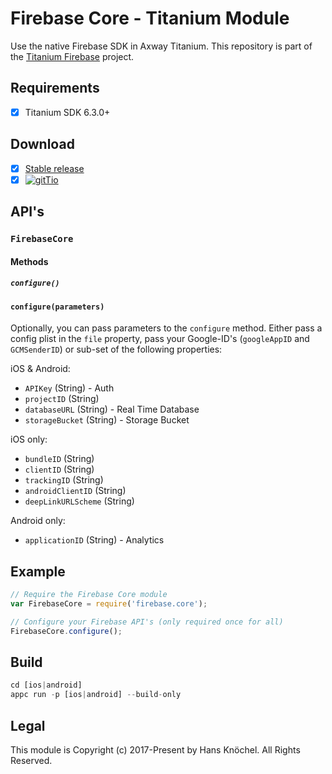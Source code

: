 # Firebase Core - Titanium Module
Use the native Firebase SDK in Axway Titanium. This repository is part of the [Titanium Firebase](https://github.com/hansemannn/titanium-firebase) project.

## Requirements
- [x] Titanium SDK 6.3.0+

## Download
- [x] [Stable release](https://github.com/hansemannn/titanium-firebase-core/releases)
- [x] [![gitTio](http://hans-knoechel.de/shields/shield-gittio.svg)](http://gitt.io/component/firebase.core)

## API's

### `FirebaseCore`

#### Methods

##### `configure()`

#### `configure(parameters)`

Optionally, you can pass parameters to the `configure` method. Either pass a config plist in the  `file` property,
pass your Google-ID's (`googleAppID` and `GCMSenderID`) or sub-set of the following properties:


  iOS & Android:
  - `APIKey` (String) - Auth
  - `projectID` (String)
  - `databaseURL` (String) - Real Time Database
  - `storageBucket` (String) - Storage Bucket


  iOS only:
  - `bundleID` (String)
  - `clientID` (String)
  - `trackingID` (String)
  - `androidClientID` (String)
  - `deepLinkURLScheme` (String)


  Android only:
  - `applicationID` (String) - Analytics

## Example
```js
// Require the Firebase Core module
var FirebaseCore = require('firebase.core');

// Configure your Firebase API's (only required once for all)
FirebaseCore.configure();
```

## Build
```js
cd [ios|android]
appc run -p [ios|android] --build-only
```

## Legal

This module is Copyright (c) 2017-Present by Hans Knöchel. All Rights Reserved. 
